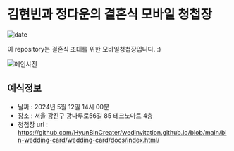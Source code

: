 # 김현빈과 정다운의 결혼식 모바일 청첩장
![date](https://img.shields.io/date/1558189800.svg?style=for-the-badge)

이 repository는 결혼식 초대를 위한 모바일청첩장입니다. :)


![메인사진](https://github.com/HyunBinCreater/wedinvitation/bin-wedding-card/wedding-card/docs/images/wp4.png)

## 예식정보

* 날짜 : 2024년 5월 12일 14시 00분
* 장소 : 서울 광진구 광나루로56길 85 테크노마트 4층
* 청첩장 url : https://github.com/HyunBinCreater/wedinvitation.github.io/blob/main/bin-wedding-card/wedding-card/docs/index.html/

